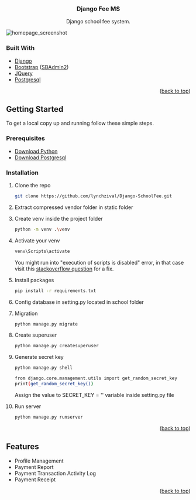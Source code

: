 <div id="top"></div>

<h3 align="center">Django Fee MS</h3>

  <p align="center">
    Django school fee system.
  </p>
  
  ![homepage_screenshot](https://raw.githubusercontent.com/lynchzival/Django-SchoolMSFee/main/screenshot/Screenshot%202022-06-29%20at%2021-17-24%20SCHOOL%20-%20Dashboard.png)
</div>

### Built With

* [Django](https://laravel.com)
* [Bootstrap](https://getbootstrap.com) ([SBAdmin2](https://startbootstrap.com/theme/sb-admin-2))
* [JQuery](https://jquery.com)
* [Postgresql](https://www.postgresql.org/)

<p align="right">(<a href="#top">back to top</a>)</p>



<!-- GETTING STARTED -->
## Getting Started

To get a local copy up and running follow these simple steps.

### Prerequisites

* [Download Python](https://www.python.org/)
* [Download Postgresql](https://www.postgresql.org/download/)

### Installation
 
1. Clone the repo

   ```sh
   git clone https://github.com/lynchzival/Django-SchoolFee.git
   ```
   
2. Extract compressed vendor folder in static folder
3. Create venv inside the project folder

   ```sh
   python -m venv .\venv
   ```
4. Activate your venv

   ```sh
   venv\Scripts\activate
   ```
   You might run into "execution of scripts is disabled" error, in that case visit this [stackoverflow question](https://stackoverflow.com/questions/4037939/powershell-says-execution-of-scripts-is-disabled-on-this-system) for a fix.

5. Install packages

   ```sh
   pip install -r requirements.txt
   ```
 
6. Config database in setting.py located in school folder
7. Migration

   ```sh
   python manage.py migrate
   ```
   
8. Create superuser

   ```sh
   python manage.py createsuperuser
   ```
   
9. Generate secret key

   ```sh
   python manage.py shell
   ```
   ```sh
   from django.core.management.utils import get_random_secret_key
   print(get_random_secret_key())
   ```
   Assign the value to SECRET_KEY = '' variable inside setting.py file
   
10. Run server

    ```sh
    python manage.py runserver
    ```

<p align="right">(<a href="#top">back to top</a>)</p>

<!-- FEATURES -->
## Features

- Profile Management
- Payment Report
- Payment Transaction Activity Log 
- Payment Receipt

<p align="right">(<a href="#top">back to top</a>)</p>
